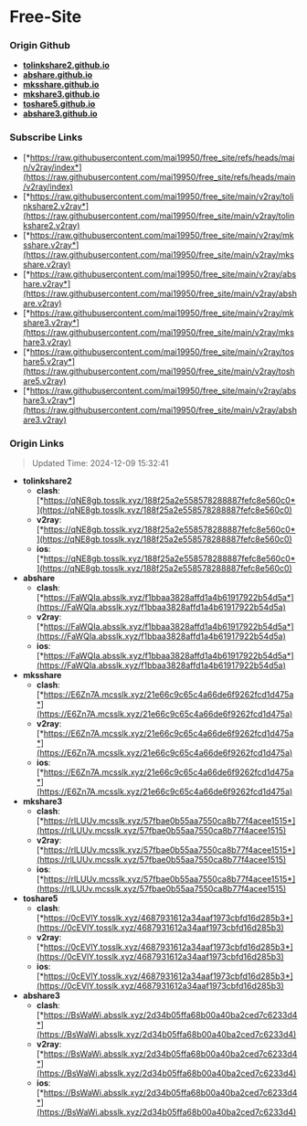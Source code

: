 # Free-Site

### Origin Github

- [**tolinkshare2.github.io**](https://github.com/tolinkshare2/tolinkshare2.github.io)
- [**abshare.github.io**](https://github.com/abshare/abshare.github.io)
- [**mksshare.github.io**](https://github.com/mksshare/mksshare.github.io)
- [**mkshare3.github.io**](https://github.com/mkshare3/mkshare3.github.io)
- [**toshare5.github.io**](https://github.com/toshare5/toshare5.github.io)
- [**abshare3.github.io**](https://github.com/abshare3/abshare3.github.io)

### Subscribe Links

- [*https://raw.githubusercontent.com/mai19950/free_site/refs/heads/main/v2ray/index*](https://raw.githubusercontent.com/mai19950/free_site/refs/heads/main/v2ray/index)
- [*https://raw.githubusercontent.com/mai19950/free_site/main/v2ray/tolinkshare2.v2ray*](https://raw.githubusercontent.com/mai19950/free_site/main/v2ray/tolinkshare2.v2ray)
- [*https://raw.githubusercontent.com/mai19950/free_site/main/v2ray/mksshare.v2ray*](https://raw.githubusercontent.com/mai19950/free_site/main/v2ray/mksshare.v2ray)
- [*https://raw.githubusercontent.com/mai19950/free_site/main/v2ray/abshare.v2ray*](https://raw.githubusercontent.com/mai19950/free_site/main/v2ray/abshare.v2ray)
- [*https://raw.githubusercontent.com/mai19950/free_site/main/v2ray/mkshare3.v2ray*](https://raw.githubusercontent.com/mai19950/free_site/main/v2ray/mkshare3.v2ray)
- [*https://raw.githubusercontent.com/mai19950/free_site/main/v2ray/toshare5.v2ray*](https://raw.githubusercontent.com/mai19950/free_site/main/v2ray/toshare5.v2ray)
- [*https://raw.githubusercontent.com/mai19950/free_site/main/v2ray/abshare3.v2ray*](https://raw.githubusercontent.com/mai19950/free_site/main/v2ray/abshare3.v2ray)

### Origin Links

> Updated Time: 2024-12-09 15:32:41

- **tolinkshare2**
  - **clash**: [*https://qNE8gb.tosslk.xyz/188f25a2e558578288887fefc8e560c0*](https://qNE8gb.tosslk.xyz/188f25a2e558578288887fefc8e560c0)
  - **v2ray**: [*https://qNE8gb.tosslk.xyz/188f25a2e558578288887fefc8e560c0*](https://qNE8gb.tosslk.xyz/188f25a2e558578288887fefc8e560c0)
  - **ios**: [*https://qNE8gb.tosslk.xyz/188f25a2e558578288887fefc8e560c0*](https://qNE8gb.tosslk.xyz/188f25a2e558578288887fefc8e560c0)
- **abshare**
  - **clash**: [*https://FaWQIa.absslk.xyz/f1bbaa3828affd1a4b61917922b54d5a*](https://FaWQIa.absslk.xyz/f1bbaa3828affd1a4b61917922b54d5a)
  - **v2ray**: [*https://FaWQIa.absslk.xyz/f1bbaa3828affd1a4b61917922b54d5a*](https://FaWQIa.absslk.xyz/f1bbaa3828affd1a4b61917922b54d5a)
  - **ios**: [*https://FaWQIa.absslk.xyz/f1bbaa3828affd1a4b61917922b54d5a*](https://FaWQIa.absslk.xyz/f1bbaa3828affd1a4b61917922b54d5a)
- **mksshare**
  - **clash**: [*https://E6Zn7A.mcsslk.xyz/21e66c9c65c4a66de6f9262fcd1d475a*](https://E6Zn7A.mcsslk.xyz/21e66c9c65c4a66de6f9262fcd1d475a)
  - **v2ray**: [*https://E6Zn7A.mcsslk.xyz/21e66c9c65c4a66de6f9262fcd1d475a*](https://E6Zn7A.mcsslk.xyz/21e66c9c65c4a66de6f9262fcd1d475a)
  - **ios**: [*https://E6Zn7A.mcsslk.xyz/21e66c9c65c4a66de6f9262fcd1d475a*](https://E6Zn7A.mcsslk.xyz/21e66c9c65c4a66de6f9262fcd1d475a)
- **mkshare3**
  - **clash**: [*https://rlLUUv.mcsslk.xyz/57fbae0b55aa7550ca8b77f4acee1515*](https://rlLUUv.mcsslk.xyz/57fbae0b55aa7550ca8b77f4acee1515)
  - **v2ray**: [*https://rlLUUv.mcsslk.xyz/57fbae0b55aa7550ca8b77f4acee1515*](https://rlLUUv.mcsslk.xyz/57fbae0b55aa7550ca8b77f4acee1515)
  - **ios**: [*https://rlLUUv.mcsslk.xyz/57fbae0b55aa7550ca8b77f4acee1515*](https://rlLUUv.mcsslk.xyz/57fbae0b55aa7550ca8b77f4acee1515)
- **toshare5**
  - **clash**: [*https://0cEVlY.tosslk.xyz/4687931612a34aaf1973cbfd16d285b3*](https://0cEVlY.tosslk.xyz/4687931612a34aaf1973cbfd16d285b3)
  - **v2ray**: [*https://0cEVlY.tosslk.xyz/4687931612a34aaf1973cbfd16d285b3*](https://0cEVlY.tosslk.xyz/4687931612a34aaf1973cbfd16d285b3)
  - **ios**: [*https://0cEVlY.tosslk.xyz/4687931612a34aaf1973cbfd16d285b3*](https://0cEVlY.tosslk.xyz/4687931612a34aaf1973cbfd16d285b3)
- **abshare3**
  - **clash**: [*https://BsWaWi.absslk.xyz/2d34b05ffa68b00a40ba2ced7c6233d4*](https://BsWaWi.absslk.xyz/2d34b05ffa68b00a40ba2ced7c6233d4)
  - **v2ray**: [*https://BsWaWi.absslk.xyz/2d34b05ffa68b00a40ba2ced7c6233d4*](https://BsWaWi.absslk.xyz/2d34b05ffa68b00a40ba2ced7c6233d4)
  - **ios**: [*https://BsWaWi.absslk.xyz/2d34b05ffa68b00a40ba2ced7c6233d4*](https://BsWaWi.absslk.xyz/2d34b05ffa68b00a40ba2ced7c6233d4)
